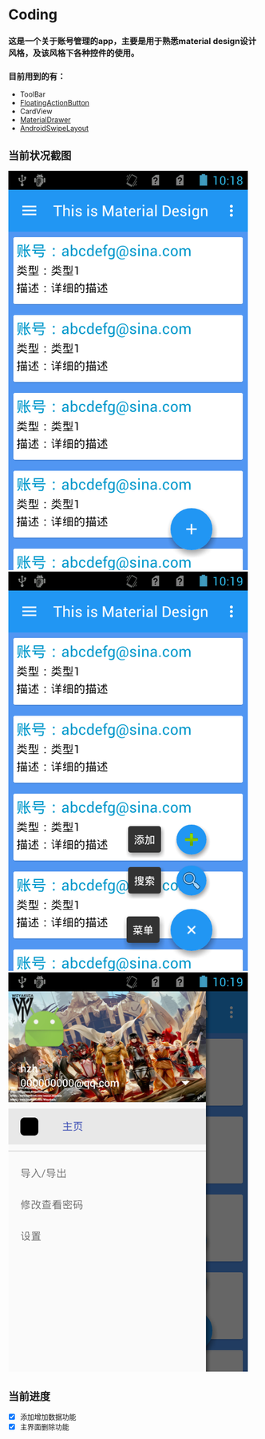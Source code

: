 # Coding

### 这是一个关于账号管理的app，主要是用于熟悉material design设计风格，及该风格下各种控件的使用。

### 目前用到的有：

- ToolBar
- [FloatingActionButton](https://github.com/Clans/FloatingActionButton/wiki/Changelog)
- CardView
- [MaterialDrawer](https://github.com/mikepenz/MaterialDrawer)
- [AndroidSwipeLayout](https://github.com/daimajia/AndroidSwipeLayout)

## 当前状况截图

![main](/screenshoots/main.png) ![fab](/screenshoots/floatingactionbutton.png) ![md](/screenshoots/materialdrawer.png)

## 当前进度

- [x] 添加增加数据功能
- [x] 主界面删除功能